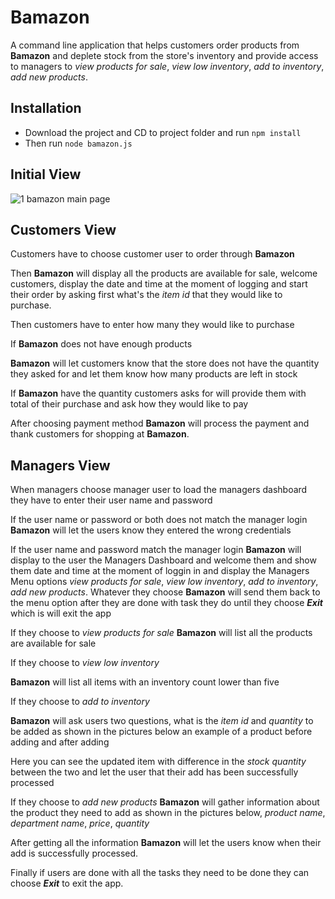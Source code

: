 # Bamazon
A command line application that helps customers order products from **Bamazon** and deplete stock from the store's inventory and provide access to managers to *view products for sale*, *view low inventory*, *add to inventory*, *add new products*.

## Installation
* Download the project and CD to project folder and run ```npm install```
* Then run ```node bamazon.js``` 

## Initial View
![1 bamazon main page](https://user-images.githubusercontent.com/41643506/51793563-22316c80-2177-11e9-8b86-45cf5d14f74e.png)


## Customers View
Customers have to choose customer user to order through **Bamazon**


Then **Bamazon** will display all the products are available for sale, welcome customers, display the date and time at the moment of logging and start their order by asking first what's the *item id* that they would like to purchase.



Then customers have to enter how many they would like to purchase



If **Bamazon** does not have enough products



**Bamazon** will let customers know that the store does not have the quantity they asked for and let them know how many products are left in stock



If **Bamazon** have the quantity customers asks for will provide them with total of their purchase and ask how they would like to pay



After choosing payment method **Bamazon** will process the payment and thank customers for shopping at **Bamazon**.


## Managers View

When managers choose manager user to load the managers dashboard they have to enter their user name and password


If the user name or password or both does not match the manager login **Bamazon** will let the users know they entered the wrong credentials


If the user name and password match the manager login **Bamazon** will display to the user the Managers Dashboard and welcome them and show them date and time at the moment of loggin in and display the Managers Menu options *view products for sale*, *view low inventory*, *add to inventory*, *add new products*. Whatever they choose **Bamazon** will send them back to the menu option after they are done with task they do until they choose **_Exit_** which is will exit the app


If they choose to *view products for sale* **Bamazon** will list all the products are available for sale



If they choose to *view low inventory*



**Bamazon** will list all items with an inventory count lower than five


If they choose to *add to inventory*



**Bamazon** will ask users two questions, what is the *item id* and *quantity* to be added as shown in the pictures below an example of a product before adding and after adding



Here you can see the updated item with difference in the *stock quantity* between the two and let the user that their add has been successfully processed



If they choose to *add new products* **Bamazon** will gather information about the product they need to add as shown in the pictures below, *product name*, *department name*, *price*, *quantity*


After getting all the information **Bamazon** will let the users know when their add is successfully processed.


Finally if users are done with all the tasks they need to be done they can choose **_Exit_** to exit the app.

